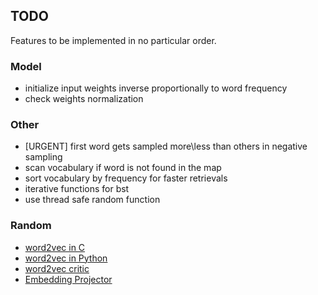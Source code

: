## TODO

Features to be implemented in no particular order.

### Model

* initialize input weights inverse proportionally to word frequency
* check weights normalization

### Other

* [URGENT] first word gets sampled more\less than others in negative sampling
* scan vocabulary if word is not found in the map
* sort vocabulary by frequency for faster retrievals
* iterative functions for bst
* use thread safe random function

### Random

* [word2vec in C](https://github.com/chrisjmccormick/word2vec_commented/blob/master/word2vec.c)
* [word2vec in Python](https://github.com/deborausujono/word2vecpy/blob/master/word2vec.py)
* [word2vec critic](https://multithreaded.stitchfix.com/blog/2017/10/18/stop-using-word2vec)
* [Embedding Projector](https://projector.tensorflow.org)

